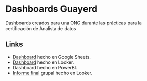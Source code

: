 # Dashboards Guayerd
Dashboards creados para una ONG durante las prácticas para la certificación de Analista de datos

## Links
- [Dashboard](https://docs.google.com/spreadsheets/d/1RHEzIjVBFGwXk8JVLfkHRLRErlHK92T9_jIsUvSNtDc/edit?usp=sharing) hecho en Google Sheets.
- [Dashboard](https://lookerstudio.google.com/reporting/e6b32db9-dbec-44e7-8036-e3b75d236132) hecho en Looker.
- Dashboard hecho en PowerBI. 
- [Informe final](https://lookerstudio.google.com/reporting/4294c557-4c9c-4fc5-89ec-c916d89380f0) grupal hecho en Looker.
